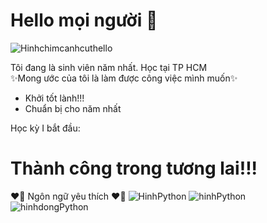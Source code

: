 # Hello mọi người 👋
<img src="https://camo.githubusercontent.com/46f980ec8118081ae0adfd3a4de318963ea24ded2e5d5a292efe81d7d3242cef/68747470733a2f2f692e696d6775722e636f6d2f5363704f6f33492e676966" alt="Hinhchimcanhcuthello">

Tôi đang là sinh viên năm nhất. Học tại TP HCM<br>
✨Mong ước của tôi là làm được công việc mình muốn✨
- Khởi tốt lành!!!
- Chuẩn bị cho năm nhất<br>

Học kỳ I bắt đầu:

# Thành công trong tương lai!!!

❤️‍🔥 Ngôn ngữ yêu thích ❤️‍🔥 
<img src="https://www.activestate.com/wp-content/uploads/2021/12/python-coding-mistakes.jpg" alt="HinhPython">
![hinhPython](https://techvccloud.mediacdn.vn/280518386289090560/2022/5/18/zymmowya-16528506457861135515934-0-18-629-1138-crop-1652851895426110970813.png)
![hinhdongPython](https://media0.giphy.com/media/coxQHKASG60HrHtvkt/giphy.gif?cid=ecf05e47r2klvhzkktu320bd61r3tlevnaeoc5xdgd0wze1e&ep=v1_gifs_search&rid=giphy.gif&ct=g)

<!--
**toanngo0x005A/toanngo0x005A** is a ✨ _special_ ✨ repository because its `README.md` (this file) appears on your GitHub profile.

Here are some ideas to get you started:

- 🔭 I’m currently working on Home
- 🌱 I’m currently learning KythuatCaoThang College
- 👯 I’m looking to collaborate on ...
- 🤔 I’m looking for help with ...
- 💬 Ask me about ...
- 📫 How to reach me: ...
- 😄 Pronouns: ...
- ⚡ Fun fact: ...

-->
